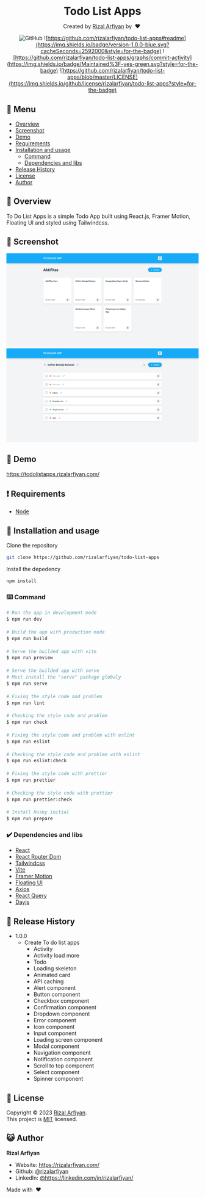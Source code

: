<div align="center">

  <h1 style="margin-bottom:0">Todo List Apps</h1>
  <p>Created by <a href="https://github.com/rizalarfiyan/" target="_blank">Rizal Arfiyan</a> by &nbsp;❤️&nbsp;</p>

![GitHub](https://img.shields.io/github/license/rizalarfiyan/todo-list-apps?style=for-the-badge)
![https://github.com/rizalarfiyan/todo-list-apps#readme](https://img.shields.io/badge/version-1.0.0-blue.svg?cacheSeconds=2592000&style=for-the-badge)
![https://github.com/rizalarfiyan/todo-list-apps/graphs/commit-activity](https://img.shields.io/badge/Maintained%3F-yes-green.svg?style=for-the-badge)
![https://github.com/rizalarfiyan/todo-list-apps/blob/master/LICENSE](https://img.shields.io/github/license/rizalarfiyan/todo-list-apps?style=for-the-badge)

</div>

## :bookmark_tabs: Menu

- [Overview](#scroll-overview)
- [Screenshot](#rice_scene-screenshot)
- [Demo](#dvd-demo)
- [Requirements](#exclamation-requirements)
- [Installation and usage](#floppy_disk-installation-and-usage)
  - [Command](#keyboard-command)
  - [Dependencies and libs](#heavy_check_mark-dependencies-and-libs)
- [Release History](#gift-release-history)
- [License](#memo-license)
- [Author](#smiley_cat-author)

## :scroll: Overview

To Do List Apps is a simple Todo App built using React.js, Framer Motion, Floating UI and styled using Tailwindcss.

## :rice_scene: Screenshot

![Activity List](./screenshoot/activity-lists.png)
![Todo List](./screenshoot/todo-lists.png)

## :dvd: Demo

https://todolistapps.rizalarfiyan.com/

## :exclamation: Requirements

- [Node](https://nodejs.org/en/download/)

## :floppy_disk: Installation and usage

Clone the repository

```bash
git clone https://github.com/rizalarfiyan/todo-list-apps
```

Install the depedency

```bash
npm install
```

### :keyboard: Command

```bash
# Run the app in development mode
$ npm run dev

# Build the app with production mode
$ npm run build

# Serve the builded app with vite
$ npm run preview

# Serve the builded app with serve
# Must install the "serve" package globaly
$ npm run serve

# Fixing the style code and problem
$ npm run lint

# Checking the style code and problem
$ npm run check

# Fixing the style code and problem with eslint
$ npm run eslint

# Checking the style code and problem with eslint
$ npm run eslint:check

# Fixing the style code with prettier
$ npm run prettier

# Checking the style code with prettier
$ npm run prettier:check

# Install Husky initial
$ npm run prepare

```

### :heavy_check_mark: Dependencies and libs

- [React](https://react.dev/)
- [React Router Dom](https://reactrouter.com/en/main)
- [Tailwindcss](https://tailwindcss.com/docs/installation)
- [Vite](https://vitejs.dev/)
- [Framer Motion](https://framer.com/motion/)
- [Floating UI](https://framer.com/motion/)
- [Axios](https://axios-http.com/docs/intro)
- [React Query](https://tanstack.com/query/latest/)
- [Dayjs](https://day.js.org/)

## :gift: Release History

- 1.0.0
  - Create To do list apps
    - Activity
    - Activity load more
    - Todo
    - Loading skeleton
    - Animated card
    - API caching
    - Alert component
    - Button component
    - Checkbox component
    - Confirmation component
    - Dropdown component
    - Error component
    - Icon component
    - Input component
    - Loading screen component
    - Modal component
    - Navigation component
    - Notification component
    - Scroll to top component
    - Select component
    - Spinner component

## :memo: License

Copyright © 2023 [Rizal Arfiyan](https://github.com/rizalarfiyan).<br />
This project is [MIT](https://github.com/rizalarfiyan/todo-list-apps/blob/master/LICENSE) licensed.

## :smiley_cat: Author

**Rizal Arfiyan**

- Website: https://rizalarfiyan.com/
- Github: [@rizalarfiyan](https://github.com/rizalarfiyan)
- LinkedIn: [@https:\/\/linkedin.com\/in\/rizalarfiyan\/](https://linkedin.com/in/https://linkedin.com/in/rizalarfiyan/)

Made with &nbsp;❤️&nbsp;
